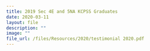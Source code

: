 ```yaml
---
title: 2019 Sec 4E and 5NA KCPSS Graduates
date: 2020-03-11
layout: file
description: ""
image: ""
file_url: /files/Resources/2020/testimonial 2020.pdf
---
```

